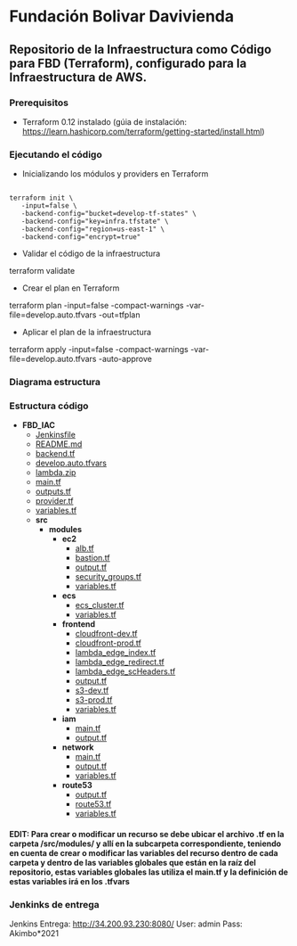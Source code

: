 # Fundación Bolivar Davivienda
## Repositorio de la Infraestructura como Código para FBD (Terraform), configurado para la Infraestructura de AWS.


### Prerequisitos

- Terraform 0.12 instalado (gúia de instalación: https://learn.hashicorp.com/terraform/getting-started/install.html)

### Ejecutando el código

- Inicializando los módulos y providers en Terraform

<code>
terraform init \
   -input=false \
   -backend-config="bucket=develop-tf-states" \
   -backend-config="key=infra.tfstate" \
   -backend-config="region=us-east-1" \
   -backend-config="encrypt=true"
</code>
   
- Validar el código de la infraestructura

terraform validate



- Crear el plan en Terraform

terraform plan -input=false -compact-warnings -var-file=develop.auto.tfvars -out=tfplan



- Aplicar el plan de la infraestructura

terraform apply -input=false -compact-warnings -var-file=develop.auto.tfvars -auto-approve

### Diagrama estructura

### Estructura código
- __FBD_IAC__
   - [Jenkinsfile](Jenkinsfile)
   - [README.md](README.md)
   - [backend.tf](backend.tf)
   - [develop.auto.tfvars](develop.auto.tfvars)
   - [lambda.zip](lambda.zip)
   - [main.tf](main.tf)
   - [outputs.tf](outputs.tf)
   - [provider.tf](provider.tf)
   - [variables.tf](variables.tf)
   - __src__
     - __modules__
       - __ec2__
         - [alb.tf](src/modules/ec2/alb.tf)
         - [bastion.tf](src/modules/ec2/bastion.tf)
         - [output.tf](src/modules/ec2/output.tf)
         - [security\_groups.tf](src/modules/ec2/security_groups.tf)
         - [variables.tf](src/modules/ec2/variables.tf)
       - __ecs__
         - [ecs\_cluster.tf](src/modules/ecs/ecs_cluster.tf)
         - [variables.tf](src/modules/ecs/variables.tf)
       - __frontend__
         - [cloudfront\-dev.tf](src/modules/frontend/cloudfront-dev.tf)
         - [cloudfront\-prod.tf](src/modules/frontend/cloudfront-prod.tf)
         - [lambda\_edge\_index.tf](src/modules/frontend/lambda_edge_index.tf)
         - [lambda\_edge\_redirect.tf](src/modules/frontend/lambda_edge_redirect.tf)
         - [lambda\_edge\_scHeaders.tf](src/modules/frontend/lambda_edge_scHeaders.tf)
         - [output.tf](src/modules/frontend/output.tf)
         - [s3\-dev.tf](src/modules/frontend/s3-dev.tf)
         - [s3\-prod.tf](src/modules/frontend/s3-prod.tf)
         - [variables.tf](src/modules/frontend/variables.tf)
       - __iam__
         - [main.tf](src/modules/iam/main.tf)
         - [output.tf](src/modules/iam/output.tf)
       - __network__
         - [main.tf](src/modules/network/main.tf)
         - [output.tf](src/modules/network/output.tf)
         - [variables.tf](src/modules/network/variables.tf)
       - __route53__
         - [output.tf](src/modules/route53/output.tf)
         - [route53.tf](src/modules/route53/route53.tf)
         - [variables.tf](src/modules/route53/variables.tf)

#### EDIT: Para crear o modificar un recurso se debe ubicar el archivo .tf en la carpeta /src/modules/ y allí en la subcarpeta correspondiente, teniendo en cuenta de crear o modificar las variables del recurso dentro de cada carpeta y dentro de las variables globales que están en la raíz del repositorio, estas variables globales las utiliza el main.tf y la definición de estas variables irá en los .tfvars 


### Jenkinks de entrega

Jenkins Entrega:
http://34.200.93.230:8080/
User: admin
Pass: Akimbo*2021
